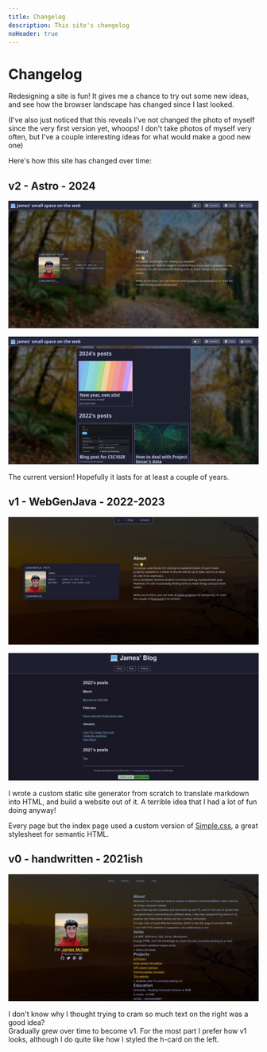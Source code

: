 ```yaml
---
title: Changelog
description: This site's changelog
noHeader: true
---
```


# Changelog

Redesigning a site is fun! It gives me a chance to try out some new ideas, and see how the browser landscape has changed since I last looked.

(I've also just noticed that this reveals I've not changed the photo of myself since the very first version yet, whoops! I don't take photos of myself very often, but I've a couple interesting ideas for what would make a good new one)

Here's how this site has changed over time:

## v2 - Astro - 2024

![Version two's index page - A "Terminal" displaying some information about me on the left, a short "About" section on the right, and a header covering the width of the page. The background is a photo of a forest during Autumn](./v2-index.png)

![Version two's blog page - A grid of blog posts grouped by year, each with a preview image. The background is a photo of a forest during Autumn](./v2-blog.png)

The current version! Hopefully it lasts for at least a couple of years.

## v1 - WebGenJava - 2022-2023

![Version one's index page - A "Terminal" displaying some information about me on the left, a short "About" section on the right, and a small header in the middle at the top. The background is a photo of a field at sunset](./v1-index.png)

![Version one's blog page - It's styled very simply, with a plain dark background, the header raised slightly](./v1-blog.png)

I wrote a custom static site generator from scratch to translate markdown into HTML, and build a website out of it. A terrible idea that I had a lot of fun doing anyway!

Every page but the index page used a custom version of [Simple.css](https://simplecss.org/), a great stylesheet for semantic HTML.

## v0 - handwritten - 2021ish

![Version zero's index page - A photo of me on the left along with some links to social media, and an extremely long wall of text on the right about me. The background is a photo of a field at sunset](./v0-index.png)

I don't know why I thought trying to cram so much text on the right was a good idea?  
Gradually grew over time to become v1. For the most part I prefer how v1 looks, although I do quite like how I styled the h-card on the left.
